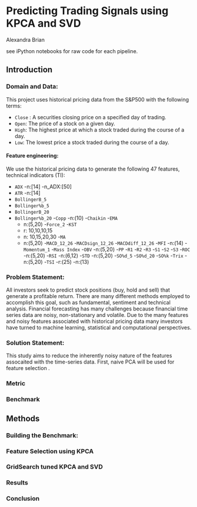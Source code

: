 # Predicting Trading Signals using KPCA and SVD

Alexandra Brian

see iPython notebooks for raw code for each pipeline.

## Introduction

### Domain and Data:
This project uses historical pricing data from the S&P500 with the following terms:

- `Close` : A securities closing price on a specified day of trading.
- `Open`: The price of a stock on a given day.
- `High`: The highest price at which a stock traded during the course of a day. 
- `Low`: The lowest price a stock traded during the course of a day. 

#### Feature engineering:
We use the historical pricing data to generate the following 47 features, technical indicators (TI):

- `ADX`
    -n:[14]
    -n_ADX:[50]
- `ATR`
    -n:[14]
- `BollingerB_5`
- `Bollinger%b_5`
- `BollingerB_20` 
- `Bollinger%b_20`
-`Copp`
    -n:(10)
-`Chaikin`
-`EMA`
    - n:(5,20)
-`Force_2`
-`KST` 
    - r: 10,10,10,15 
    - n: 10,15,20,30
-`MA` 
    - n:(5,20) 
-`MACD_12_26`
-`MACDsign_12_26`
-`MACDdiff_12_26`
-`MFI`
    -n:(14)
-`Momentum_1`
-`Mass Index`
-`OBV`
    -n:(5,20)
-`PP`
-`R1`
-`R2`
-`R3`
-`S1`
-`S2`
-`S3`
-`ROC`
    -n:(5,20)
-`RSI`
    -n:(6,12)
-`STD`
    -n:(5,20)
-`SO%d_5`
-`SO%d_20`
-`SO%k`
-`Trix`
    -n:(5,20)
-`TSI`
    -r:(25)
    -n:(13)

### Problem Statement: 
All investors seek to predict stock positions (buy, hold and sell) that generate a profitable return. There are many different methods employed to accomplish this goal, such as fundamental, sentiment  and technical analysis. Financial forecasting has many challenges because financial time series data are noisy, non-stationary and volatile. Due to the many features and noisy features associated with historical pricing data many investors have turned to machine learning, statistical and computational perspectives.    

### Solution Statement: 
This study aims to reduce the inherently noisy nature of the features assocaited with the time-series data. First, naive PCA will be used for feature selection . 


### Metric

### Benchmark

## Methods

### Building the Benchmark: 

### Feature Selection using KPCA

### GridSearch tuned KPCA and SVD

### Results

### Conclusion 